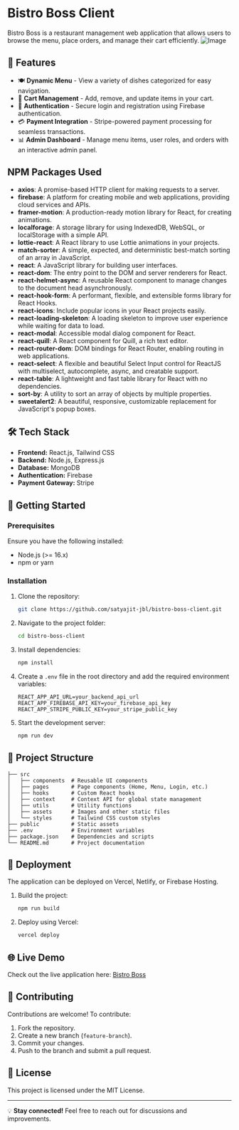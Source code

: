 # Bistro Boss Client

Bistro Boss is a restaurant management web application that allows users to browse the menu, place orders, and manage their cart efficiently.
![Image](https://github.com/user-attachments/assets/e2fb6046-bc7a-475a-8978-fc2903bfbdb5)

## 🚀 Features

- 🍽️ **Dynamic Menu** - View a variety of dishes categorized for easy navigation.
- 🛒 **Cart Management** - Add, remove, and update items in your cart.
- 🔐 **Authentication** - Secure login and registration using Firebase authentication.
- 💳 **Payment Integration** - Stripe-powered payment processing for seamless transactions.
- 📊 **Admin Dashboard** - Manage menu items, user roles, and orders with an interactive admin panel.

## NPM Packages Used

- **axios**: A promise-based HTTP client for making requests to a server.
- **firebase**: A platform for creating mobile and web applications, providing cloud services and APIs.
- **framer-motion**: A production-ready motion library for React, for creating animations.
- **localforage**: A storage library for using IndexedDB, WebSQL, or localStorage with a simple API.
- **lottie-react**: A React library to use Lottie animations in your projects.
- **match-sorter**: A simple, expected, and deterministic best-match sorting of an array in JavaScript.
- **react**: A JavaScript library for building user interfaces.
- **react-dom**: The entry point to the DOM and server renderers for React.
- **react-helmet-async**: A reusable React component to manage changes to the document head asynchronously.
- **react-hook-form**: A performant, flexible, and extensible forms library for React Hooks.
- **react-icons**: Include popular icons in your React projects easily.
- **react-loading-skeleton**: A loading skeleton to improve user experience while waiting for data to load.
- **react-modal**: Accessible modal dialog component for React.
- **react-quill**: A React component for Quill, a rich text editor.
- **react-router-dom**: DOM bindings for React Router, enabling routing in web applications.
- **react-select**: A flexible and beautiful Select Input control for ReactJS with multiselect, autocomplete, async, and creatable support.
- **react-table**: A lightweight and fast table library for React with no dependencies.
- **sort-by**: A utility to sort an array of objects by multiple properties.
- **sweetalert2**: A beautiful, responsive, customizable replacement for JavaScript's popup boxes.

## 🛠️ Tech Stack

- **Frontend:** React.js, Tailwind CSS
- **Backend:** Node.js, Express.js
- **Database:** MongoDB
- **Authentication:** Firebase
- **Payment Gateway:** Stripe

## 🎯 Getting Started

### Prerequisites

Ensure you have the following installed:
- Node.js (>= 16.x)
- npm or yarn

### Installation

1. Clone the repository:
   ```sh
   git clone https://github.com/satyajit-jbl/bistro-boss-client.git
   ```
2. Navigate to the project folder:
   ```sh
   cd bistro-boss-client
   ```
3. Install dependencies:
   ```sh
   npm install
   ```
4. Create a `.env` file in the root directory and add the required environment variables:
   ```env
   REACT_APP_API_URL=your_backend_api_url
   REACT_APP_FIREBASE_API_KEY=your_firebase_api_key
   REACT_APP_STRIPE_PUBLIC_KEY=your_stripe_public_key
   ```
5. Start the development server:
   ```sh
   npm run dev
   ```

## 📌 Project Structure

```
├── src
│   ├── components  # Reusable UI components
│   ├── pages       # Page components (Home, Menu, Login, etc.)
│   ├── hooks       # Custom React hooks
│   ├── context     # Context API for global state management
│   ├── utils       # Utility functions
│   ├── assets      # Images and other static files
│   └── styles      # Tailwind CSS custom styles
├── public          # Static assets
├── .env            # Environment variables
├── package.json    # Dependencies and scripts
└── README.md       # Project documentation
```

## 🚀 Deployment

The application can be deployed on Vercel, Netlify, or Firebase Hosting.

1. Build the project:
   ```sh
   npm run build
   ```
2. Deploy using Vercel:
   ```sh
   vercel deploy
   ```
## 🌐 Live Demo

Check out the live application here: [Bistro Boss](https://bistro-boss-d70c3.web.app/)

## 🤝 Contributing

Contributions are welcome! To contribute:
1. Fork the repository.
2. Create a new branch (`feature-branch`).
3. Commit your changes.
4. Push to the branch and submit a pull request.

## 📜 License

This project is licensed under the MIT License.

---

💡 **Stay connected!** Feel free to reach out for discussions and improvements.
